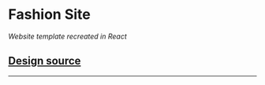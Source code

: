 Fashion Site
========

<i>Website template recreated in React</i>
## [Design source](https://www.figma.com/file/TCLXHNkkR1oDaauOpODPqb/Fashion-Ecommerce-Website-Template-(Community)?node-id=0%3A1&t=aBeAFIVgL8oCx6Ts-0)
-----